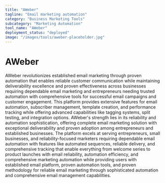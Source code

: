 ```yaml
---
title: "AWeber"
tagline: "Email marketing automation"
category: "Business Marketing Tools"
subcategory: "Marketing Automation"
tool_name: "AWeber"
deployment_status: "deployed"
image: "/images/tools/aweber-placeholder.jpg"
---
```


# AWeber

AWeber revolutionizes established email marketing through proven automation that enables reliable customer communication while maintaining deliverability excellence and proven effectiveness across businesses requiring dependable email marketing and entrepreneurs needing trusted automation with comprehensive tools for successful email campaigns and customer engagement. This platform provides extensive features for email automation, subscriber management, template creation, and performance tracking while offering advanced capabilities like tagging systems, split testing, and integration options. AWeber's strength lies in its reliability and automation sophistication, offering complete email marketing solution with exceptional deliverability and proven adoption among entrepreneurs and established businesses. The platform excels at serving entrepreneurs, small businesses, and reliability-focused marketers requiring dependable email automation with features like automated sequences, reliable delivery, and comprehensive tracking that enable everything from welcome series to product launches with email reliability, automation efficiency, and comprehensive marketing automation while providing users with established email platform, proven automation tools, and proven methodology for reliable email marketing through sophisticated automation and comprehensive email management capabilities.